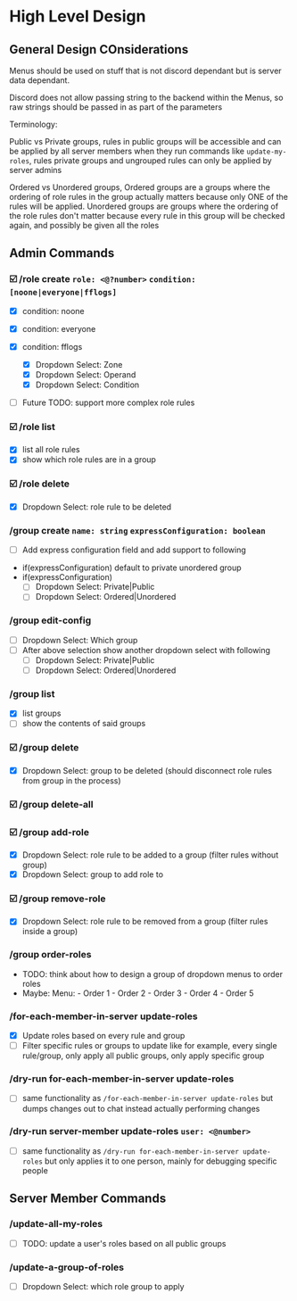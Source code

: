 # High Level Design

## General Design COnsiderations

Menus should be used on stuff that is not discord dependant but is server data dependant.

Discord does not allow passing string to the backend within the Menus, so raw strings should be passed in as part of the parameters

Terminology:

Public vs Private groups, rules in public groups will be accessible and can be applied by all server members when they run commands like `update-my-roles`, rules private groups and ungrouped rules can only be applied by server admins

Ordered vs Unordered groups, Ordered groups are a groups where the ordering of role rules in the group actually matters because only ONE of the rules will be applied. Unordered groups are groups where the ordering of the role rules don't matter because every rule in this group will be checked again, and possibly be given all the roles

## Admin Commands

### ☑️ /role create `role: <@?number>` `condition: [noone|everyone|fflogs]`

-   [x] condition: noone
-   [x] condition: everyone
-   [x] condition: fflogs

    -   [x] Dropdown Select: Zone
    -   [x] Dropdown Select: Operand
    -   [x] Dropdown Select: Condition

-   [ ] Future TODO: support more complex role rules

### ☑️ /role list

-   [x] list all role rules
-   [x] show which role rules are in a group

### ☑️ /role delete

-   [x] Dropdown Select: role rule to be deleted

### /group create `name: string` `expressConfiguration: boolean`

-   [ ] Add express configuration field and add support to following
-   if(expressConfiguration) default to private unordered group
-   if(expressConfiguration)
    -   [ ] Dropdown Select: Private|Public
    -   [ ] Dropdown Select: Ordered|Unordered

### /group edit-config

-   [ ] Dropdown Select: Which group
-   [ ] After above selection show another dropdown select with following
    -   [ ] Dropdown Select: Private|Public
    -   [ ] Dropdown Select: Ordered|Unordered

### /group list

-   [x] list groups
-   [ ] show the contents of said groups

### ☑️ /group delete

-   [x] Dropdown Select: group to be deleted (should disconnect role rules from group in the process)

### ☑️ /group delete-all

### ☑️ /group add-role

-   [x] Dropdown Select: role rule to be added to a group (filter rules without group)
-   [x] Dropdown Select: group to add role to

### ☑️ /group remove-role

-   [x] Dropdown Select: role rule to be removed from a group (filter rules inside a group)

### /group order-roles

-   TODO: think about how to design a group of dropdown menus to order roles
-   Maybe: Menu: - Order 1 - Order 2 - Order 3 - Order 4 - Order 5

### /for-each-member-in-server update-roles

-   [x] Update roles based on every rule and group
-   [ ] Filter specific rules or groups to update like for example, every single rule/group, only apply all public groups, only apply specific group

### /dry-run for-each-member-in-server update-roles

-   [ ] same functionality as `/for-each-member-in-server update-roles` but dumps changes out to chat instead actually performing changes

### /dry-run server-member update-roles `user: <@number>`

-   [ ] same functionality as `/dry-run for-each-member-in-server update-roles` but only applies it to one person, mainly for debugging specific people

## Server Member Commands

### /update-all-my-roles

-   [ ] TODO: update a user's roles based on all public groups

### /update-a-group-of-roles

-   [ ] Dropdown Select: which role group to apply
